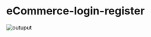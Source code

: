 # eCommerce-login-register
 
 
![outuput](https://user-images.githubusercontent.com/77546366/118361815-a9e45480-b595-11eb-8cfd-0ea0fe26f7a0.PNG)

